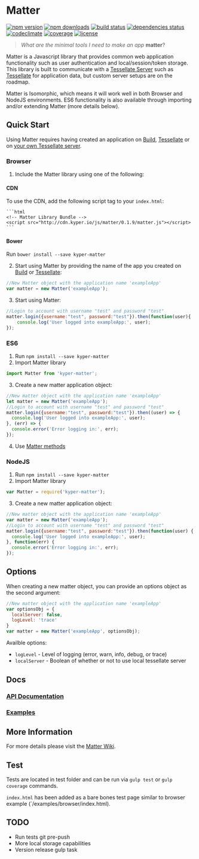 # Matter

[![npm version](https://img.shields.io/npm/v/kyper-matter.svg?style=flat-square)](https://www.npmjs.com/package/kyper-matter)
[![npm downloads](https://img.shields.io/npm/dm/kyper-matter.svg?style=flat-square)](https://www.npmjs.com/package/kyper-matter)
[![build status](https://img.shields.io/travis/KyperTech/matter/master.svg?style=flat-square)](https://travis-ci.org/KyperTech/matter)
[![dependencies status](https://img.shields.io/david/KyperTech/matter/master.svg?style=flat-square)](https://david-dm.org/KyperTech/matter)
[![codeclimate](https://img.shields.io/codeclimate/github/KyperTech/matter.svg?style=flat-square)](https://codeclimate.com/github/KyperTech/matter)
[![coverage](https://img.shields.io/codeclimate/coverage/github/KyperTech/matter.svg?style=flat-square)](https://codeclimate.com/github/KyperTech/matter)
[![license](https://img.shields.io/npm/l/kyper-matter.svg?style=flat-square)](https://github.com/KyperTech/matter/blob/master/LICENSE)

> *What are the minimal tools I need to make an app* **matter**?

Matter is a Javascript library that provides common web application functionality such as user authentication and local/session/token storage. This library is built to communicate with a [Tessellate Server](https://github.com/KyperTech/tessellate) such as [Tessellate](http://tessellate.kyper.io) for application data, but custom server setups are on the roadmap.

Matter is Isomorphic, which means it will work well in both Browser and NodeJS environments. ES6 functionality is also available through importing and/or extending Matter (more details below).

## Quick Start

Using Matter requires having created an application on [Build](http://build.kyper.io), [Tessellate](http://tessellate.kyper.io) or on [your own Tessellate server](https://github.com/KyperTech/tessellate/wiki/Run-Your-Own).

### Browser
1. Include the Matter library using one of the following:

  #### CDN

  To use the CDN, add the following script tag to your `index.html`:

    ```html
    <!-- Matter Library Bundle -->
    <script src="http://cdn.kyper.io/js/matter/0.1.9/matter.js"></script>
    ```
  #### Bower
  Run `bower install --save kyper-matter`

2. Start using Matter by providing the name of the app you created on [Build](http://build.kyper.io) or [Tessellate](http://tessellate.kyper.io):
  ```javascript
  //New Matter object with the application name 'exampleApp'
  var matter = new Matter('exampleApp');
  ```
3. Start using Matter:
```javascript
//Login to account with username "test" and password "test"
matter.login({username:"test", password:"test"}).then(function(user){
    console.log('User logged into exampleApp:', user);
});
```

### ES6
  1. Run `npm install --save kyper-matter`
  2. Import Matter library
```javascript
import Matter from 'kyper-matter';
```
  3. Create a new matter application object:
```javascript
//New matter object with the application name 'exampleApp'
let matter = new Matter('exampleApp');
//Login to account with username "test" and password "test"
matter.login({username:"test", password:"test"}).then((user) => {
  console.log('User logged into exampleApp:', user);
}, (err) => {
  console.error('Error logging in:', err);
});
```
  4. Use [Matter methods](http://cdn.kyper.io/js/matter/latest/docs/class/src/index.js~Matter.html)

### NodeJS
  1. Run `npm install --save kyper-matter`
  2. Import Matter library
  ```javascript
  var Matter = require('kyper-matter');
  ```
  3. Create a new matter application object:
  ```javascript
  //New matter object with the application name 'exampleApp'
  var matter = new Matter('exampleApp');
  //Login to account with username "test" and password "test"
  matter.login({username:"test", password:"test"}).then(function(user) {
    console.log('User logged into exampleApp:', user);
  }, function(err) {
    console.error('Error logging in:', err);
  });
  ```

## Options
When creating a new matter object, you can provide an options object as the second argument:

```javascript
//New matter object with the application name 'exampleApp'
var optionsObj = {
  localServer: false,
  logLevel: 'trace'
}
var matter = new Matter('exampleApp', optionsObj);
```
Availble options:
* `logLevel` - Level of logging (error, warn, info, debug, or trace)
* `localServer` - Boolean of whether or not to use local tessellate server


## Docs

### [API Documentation](http://cdn.kyper.io/js/matter/latest/docs/index.html)

### [Examples](https://github.com/KyperTech/matter/tree/master/examples)

## More Information
For more details please visit the [Matter Wiki](https://github.com/KyperTech/matter/wiki).

## Test

Tests are located in test folder and can be run via `gulp test` or `gulp coverage` commands.

`index.html` has been added as a bare bones test page similar to browser example (`/examples/browser/index.html).

## TODO
* Run tests git pre-push
* More local storage capabilities
* Version release gulp task
